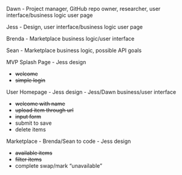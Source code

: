 Dawn - Project manager, GitHub repo owner, researcher, user interface/business logic user page

Jess - Design, user interface/business logic user page

Brenda - Marketplace business logic/user interface

Sean - Marketplace business logic, possible API goals


MVP
Splash Page - Jess design
* ~~welcome~~
* ~~simple login~~


User Homepage - Jess design - Jess/Dawn business/user interface
* ~~welcome with name~~
* ~~upload item through url~~
* ~~input form~~
* submit to save
* delete items


Marketplace - Brenda/Sean to code - Jess design
* ~~available items~~
* ~~filter items~~
* complete swap/mark “unavailable”
